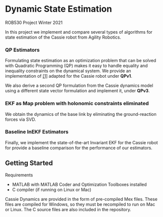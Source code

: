 # Dynamic State Estimation
ROB530 Project Winter 2021

In this project we implement and compare several types of algorithms for state estimation of the Cassie robot from Agility Robotics. 

### QP Estimators

Formulating state estimation as an optimization problem that can be solved with Quadratic Programming (QP) makes it easy to handle equality and 
inequality constraints on the dynamical system. We provide an implementation of [\[1\]](https://ieeexplore.ieee.org/document/6942679) adapted for the 
Cassie robot under **QPv1**.

We also derive a second QP formulation from the Cassie dynamics model using a different state vector formulation and implement it, under **QPv3**. 

### EKF as Map problem with holonomic constraints eliminated

We obtain the dynamics of the base link by eliminating the ground-reaction forces via SVD. 

### Baseline InEKF Estimators

Finally, we implement the state-of-the-art Invariant EKF for the Cassie robot for provide a baseline comparison for the performance of our estimators.

## Getting Started

Requirements
* MATLAB with MATLAB Coder and Optimization Toolboxes installed
* C compiler (if running on Linux or Mac)

Cassie Dynamics are provided in the form of pre-compiled Mex files. These files are compiled for Windows, so they must be recompiled to run on Mac or Linux.
The C source files are also included in the repository.


